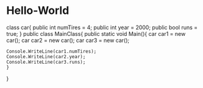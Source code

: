 # Hello-World

class car{
  public int numTires = 4;
  public int year = 2000;
  public bool runs = true;
 }
  public class MainClass{
    public static void Main(){
    car car1 = new car();
    car car2 = new car();
    car car3 = new car();
		
    Console.WriteLine(car1.numTires);
    Console.WriteLine(car2.year);
    Console.WriteLine(car3.runs);
	}
}		
